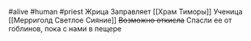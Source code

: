 #alive #human #priest 
Жрица
Заправляет [[Храм Тиморы]]
Ученица [[Мерриголд Светлое Сияние]]
~~Возможно откисла~~
Спасли ее от гоблинов, пока с нами в пещере
